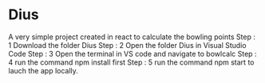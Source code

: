 # Dius
A very simple project created in react to calculate the bowling points
Step : 1  Download the folder Dius
Step : 2  Open the folder Dius in Visual Studio Code
Step : 3  Open the terminal in VS code and navigate to bowlcalc
Step : 4  run the command npm install first
Step : 5  run the command npm start to lauch the app locally.
